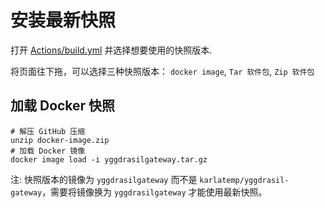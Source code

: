 # 安装最新快照

打开 [Actions/build.yml](https://github.com/YggdrasilGateway/YggdrasilGateway/actions/workflows/build.yml?query=event%3Apush)
并选择想要使用的快照版本.

将页面往下拖，可以选择三种快照版本： `docker image`, `Tar 软件包`, `Zip 软件包`

## 加载 Docker 快照

```shell
# 解压 GitHub 压缩
unzip docker-image.zip
# 加载 Docker 镜像
docker image load -i yggdrasilgateway.tar.gz
```

注: 快照版本的镜像为 `yggdrasilgateway` 而不是 `karlatemp/yggdrasil-gateway`，需要将镜像换为 `yggdrasilgateway` 才能使用最新快照。

